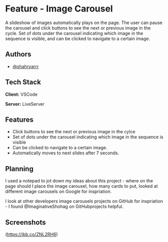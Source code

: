 # Feature - Image Carousel

A slideshow of images automatically plays on the page.
The user can pause the carousel and click buttons to see the next or previous image in the cycle.
Set of dots under the carousel indicating which image in the sequence is visible, and can be clicked to navigate to a certain image.

## Authors

- [@shahryarrr](https://github.com/shahryarrr)

## Tech Stack

**Client:** VSCode

**Server:** LiveServer

## Features

- Click buttons to see the next or previous image in the cylce
- Set of dots under the carousel indicating which image in the sequence is visible
- Can be clicked to navigate to a certain image.
- Automatically moves to next slides after 7 seconds.

## Planning

I used a notepad to jot down my ideas about this project - where on the page should I place the image carousel, how many cards to put, looked at different image carousels on Google for inspriation.

I look at other developers image carousels projects on GitHub for inspriation - I found @ImaginativeShohag on GitHubprojects helpful.

## Screenshots

(https://ibb.co/ZNL2RH6)
